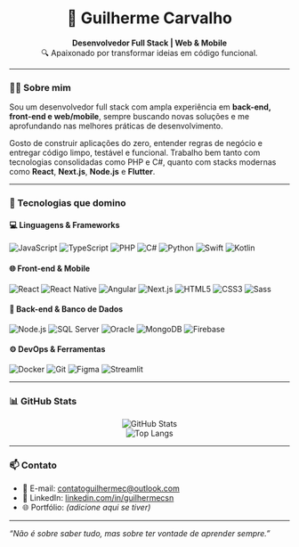 <h1 align="center">🚀 Guilherme Carvalho</h1>
<p align="center">
  <strong>Desenvolvedor Full Stack | Web & Mobile</strong> <br />
  🔍 Apaixonado por transformar ideias em código funcional.
</p>

---

### 👨‍💻 Sobre mim

Sou um desenvolvedor full stack com ampla experiência em **back-end, front-end e web/mobile**, sempre buscando novas soluções e me aprofundando nas melhores práticas de desenvolvimento.

Gosto de construir aplicações do zero, entender regras de negócio e entregar código limpo, testável e funcional. Trabalho bem tanto com tecnologias consolidadas como PHP e C#, quanto com stacks modernas como **React**, **Next.js**, **Node.js** e **Flutter**.

---

### 💼 Tecnologias que domino

#### 💻 Linguagens & Frameworks
![JavaScript](https://img.shields.io/badge/-JavaScript-black?style=flat-square&logo=javascript)
![TypeScript](https://img.shields.io/badge/-TypeScript-3178C6?style=flat-square&logo=typescript&logoColor=white)
![PHP](https://img.shields.io/badge/-PHP-777BB4?style=flat-square&logo=php&logoColor=white)
![C#](https://img.shields.io/badge/-C%23-68217A?style=flat-square&logo=c-sharp&logoColor=white)
![Python](https://img.shields.io/badge/-Python-3776AB?style=flat-square&logo=python&logoColor=white)
![Swift](https://img.shields.io/badge/-Swift-FA7343?style=flat-square&logo=swift&logoColor=white)
![Kotlin](https://img.shields.io/badge/-Kotlin-7F52FF?style=flat-square&logo=kotlin&logoColor=white)

#### 🌐 Front-end & Mobile
![React](https://img.shields.io/badge/-React-61DAFB?style=flat-square&logo=react&logoColor=black)
![React Native](https://img.shields.io/badge/-React%20Native-61DAFB?style=flat-square&logo=react&logoColor=black)
![Angular](https://img.shields.io/badge/-Angular-DD0031?style=flat-square&logo=angular&logoColor=white)
![Next.js](https://img.shields.io/badge/-Next.js-000000?style=flat-square&logo=nextdotjs)
![HTML5](https://img.shields.io/badge/-HTML5-E34F26?style=flat-square&logo=html5&logoColor=white)
![CSS3](https://img.shields.io/badge/-CSS3-1572B6?style=flat-square&logo=css3&logoColor=white)
![Sass](https://img.shields.io/badge/-Sass-CC6699?style=flat-square&logo=sass&logoColor=white)

#### 🧠 Back-end & Banco de Dados
![Node.js](https://img.shields.io/badge/-Node.js-339933?style=flat-square&logo=node.js&logoColor=white)
![SQL Server](https://img.shields.io/badge/-SQL%20Server-CC2927?style=flat-square&logo=microsoftsqlserver&logoColor=white)
![Oracle](https://img.shields.io/badge/-Oracle-F80000?style=flat-square&logo=oracle&logoColor=white)
![MongoDB](https://img.shields.io/badge/-MongoDB-47A248?style=flat-square&logo=mongodb&logoColor=white)
![Firebase](https://img.shields.io/badge/-Firebase-FFCA28?style=flat-square&logo=firebase&logoColor=black)

#### ⚙️ DevOps & Ferramentas
![Docker](https://img.shields.io/badge/-Docker-2496ED?style=flat-square&logo=docker&logoColor=white)
![Git](https://img.shields.io/badge/-Git-F05032?style=flat-square&logo=git&logoColor=white)
![Figma](https://img.shields.io/badge/-Figma-F24E1E?style=flat-square&logo=figma&logoColor=white)
![Streamlit](https://img.shields.io/badge/-Streamlit-FF4B4B?style=flat-square&logo=streamlit&logoColor=white)

---

### 📊 GitHub Stats

<p align="center">
  <img src="https://github-readme-stats.vercel.app/api?username=guilhermevon&show_icons=true&theme=dracula" alt="GitHub Stats" />
  <br />
  <img src="https://github-readme-stats.vercel.app/api/top-langs/?username=guilhermevon&layout=compact&theme=dracula" alt="Top Langs" />
</p>

---

### 📫 Contato

- 📧 E-mail: contatoguilhermec@outlook.com  
- 💼 LinkedIn: [linkedin.com/in/guilhermecsn](https://www.linkedin.com/in/guilhermecsn)  
- 🌐 Portfólio: *(adicione aqui se tiver)*  

---

<em>“Não é sobre saber tudo, mas sobre ter vontade de aprender sempre.”</em>
